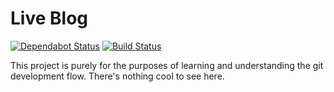 # Live Blog

[![Dependabot Status](https://api.dependabot.com/badges/status?host=github&repo=sean0x42/live-blog)](https://dependabot.com)
[![Build Status](https://travis-ci.org/sean0x42/live-blog.svg?branch=master)](https://travis-ci.org/sean0x42/live-blog)

This project is purely for the purposes of learning and understanding the git 
development flow. There's nothing cool to see here.
